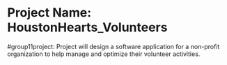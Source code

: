 # Project Name: HoustonHearts_Volunteers
#group11project: 
Project will design a software application for a non-profit organization to help manage and optimize their volunteer activities.
